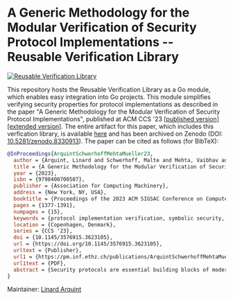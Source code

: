 # A Generic Methodology for the Modular Verification of Security Protocol Implementations -- Reusable Verification Library

[![Reusable Verification Library](https://github.com/viperproject/ReusableProtocolVerificationLibrary/actions/workflows/library.yml/badge.svg?branch=main)](https://github.com/viperproject/ReusableProtocolVerificationLibrary/actions/workflows/library.yml?query=branch%3Amain)

This repository hosts the Reusable Verification Library as a Go module, which enables easy integration into Go projects.
This module simplifies verifying security properties for protocol implementations as described in the paper "A Generic Methodology for the Modular Verification of Security Protocol Implementations", published at ACM CCS '23 [[published version]](https://doi.org/10.1145/3576915.3623105) [[extended version]](https://arxiv.org/abs/2212.02626).
The entire artifact for this paper, which includes this verfication library, is available [here](https://github.com/viperproject/SecurityProtocolImplementations) and has been archived on Zenodo (DOI: [10.5281/zenodo.8330913](https://doi.org/10.5281/zenodo.8330913)). The paper can be cited as follows (for BibTeX):
```BibTex
@InProceedings{ArquintSchwerhoffMehtaMueller23,
  author = {Arquint, Linard and Schwerhoff, Malte and Mehta, Vaibhav and M\"uller, Peter},
  title = {A Generic Methodology for the Modular Verification of Security Protocol Implementations},
  year = {2023},
  isbn = {9798400700507},
  publisher = {Association for Computing Machinery},
  address = {New York, NY, USA},
  booktitle = {Proceedings of the 2023 ACM SIGSAC Conference on Computer and Communications Security},
  pages = {1377-1391},
  numpages = {15},
  keywords = {protocol implementation verification, symbolic security, separation logic, automated verification, injective agreement, forward secrecy},
  location = {Copenhagen, Denmark},
  series = {CCS '23},
  doi = {10.1145/3576915.3623105},
  url = {https://doi.org/10.1145/3576915.3623105},
  urltext = {Publisher},
  url1 = {https://pm.inf.ethz.ch/publications/ArquintSchwerhoffMehtaMueller23.pdf},
  url1text = {PDF},
  abstract = {Security protocols are essential building blocks of modern IT systems. Subtle flaws in their design or implementation may compromise the security of entire systems. It is, thus, important to prove the absence of such flaws through formal verification. Much existing work focuses on the verification of protocol *models*, which is not sufficient to show that their *implementations* are actually secure. Verification techniques for protocol implementations (e.g., via code generation or model extraction) typically impose severe restrictions on the used programming language and code design, which may lead to sub-optimal implementations. In this paper, we present a methodology for the modular verification of strong security properties directly on the level of the protocol implementations. Our methodology leverages state-of-the-art verification logics and tools to support a wide range of implementations and programming languages. We demonstrate its effectiveness by verifying memory safety and security of Go implementations of the Needham-Schroeder-Lowe, Diffie-Hellman key exchange, and WireGuard protocols, including forward secrecy and injective agreement for WireGuard. We also show that our methodology is agnostic to a particular language or program verifier with a prototype implementation for C.}
}
```

Maintainer: [Linard Arquint](https://linardarquint.com)
